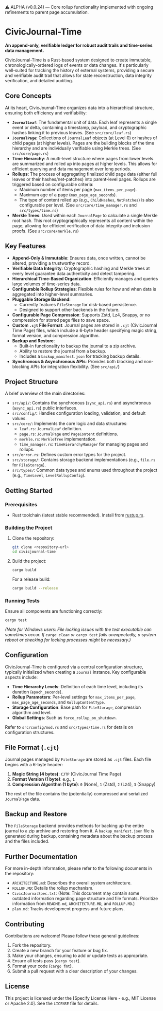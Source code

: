 ⚠️ ALPHA (v0.0.24) — Core rollup functionality implemented with ongoing refinements to parent page accumulation.
# CivicJournal-Time

**An append-only, verifiable ledger for robust audit trails and time-series data management.**

CivicJournal-Time is a Rust-based system designed to create immutable, chronologically-ordered logs of events or data changes. It's particularly well-suited for tracking the history of external systems, providing a secure and verifiable audit trail that allows for state reconstruction, data integrity verification, and detailed auditing.

## Core Concepts

At its heart, CivicJournal-Time organizes data into a hierarchical structure, ensuring both efficiency and verifiability:

*   **`JournalLeaf`**: The fundamental unit of data. Each leaf represents a single event or delta, containing a timestamp, payload, and cryptographic hashes linking it to previous leaves. (See `src/core/leaf.rs`)
*   **`JournalPage`**: Collections of `JournalLeaf` objects (at Level 0) or hashes of child pages (at higher levels). Pages are the building blocks of the time hierarchy and are individually verifiable using Merkle trees. (See `src/core/page.rs`)
*   **Time Hierarchy**: A multi-level structure where pages from lower levels are summarized and rolled up into pages at higher levels. This allows for efficient querying and data management over long periods.
*   **Rollups**: The process of aggregating finalized child page data (either full leaves or their hashes/net-patches) into parent-level pages. Rollups are triggered based on configurable criteria:
    *   Maximum number of items per page (`max_items_per_page`).
    *   Maximum age of a page (`max_page_age_seconds`).
    *   The type of content rolled up (e.g., `ChildHashes`, `NetPatches`) is also configurable per level.
    (See `src/core/time_manager.rs` and `src/types/time.rs`)
*   **Merkle Trees**: Used within each `JournalPage` to calculate a single Merkle root hash. This root cryptographically represents all content within the page, allowing for efficient verification of data integrity and inclusion proofs. (See `src/core/merkle.rs`)

## Key Features

*   **Append-Only & Immutable**: Ensures data, once written, cannot be altered, providing a trustworthy record.
*   **Verifiable Data Integrity**: Cryptographic hashing and Merkle trees at every level guarantee data authenticity and detect tampering.
*   **Hierarchical Time-Based Organization**: Efficiently manages and queries large volumes of time-series data.
*   **Configurable Rollup Strategies**: Flexible rules for how and when data is aggregated into higher-level summaries.
*   **Pluggable Storage Backend**:
    *   Currently features `FileStorage` for disk-based persistence.
    *   Designed to support other backends in the future.
*   **Configurable Page Compression**: Supports Zstd, Lz4, Snappy, or no compression for stored page files to save space.
*   **Custom `.cjt` File Format**: Journal pages are stored in `.cjt` (CivicJournal Time Page) files, which include a 6-byte header specifying magic string, format version, and compression algorithm.
*   **Backup and Restore**:
    *   Built-in functionality to backup the journal to a zip archive.
    *   Ability to restore the journal from a backup.
    *   Includes a `backup_manifest.json` for tracking backup details.
*   **Synchronous & Asynchronous APIs**: Provides both blocking and non-blocking APIs for integration flexibility. (See `src/api/`)

## Project Structure

A brief overview of the main directories:

*   `src/api/`: Contains the synchronous (`sync_api.rs`) and asynchronous (`async_api.rs`) public interfaces.
*   `src/config/`: Handles configuration loading, validation, and default values.
*   `src/core/`: Implements the core logic and data structures:
    *   `leaf.rs`: `JournalLeaf` definition.
    *   `page.rs`: `JournalPage` and `PageContent` definitions.
    *   `merkle.rs`: `MerkleTree` implementation.
    *   `time_manager.rs`: `TimeHierarchyManager` for managing pages and rollups.
*   `src/error.rs`: Defines custom error types for the project.
*   `src/storage/`: Contains storage backend implementations (e.g., `file.rs` for `FileStorage`).
*   `src/types/`: Common data types and enums used throughout the project (e.g., `TimeLevel`, `LevelRollupConfig`).

## Getting Started

### Prerequisites

*   Rust toolchain (latest stable recommended). Install from [rustup.rs](https://rustup.rs/).

### Building the Project

1.  Clone the repository:
    ```bash
    git clone <repository-url>
    cd civicjournal-time
    ```
2.  Build the project:
    ```bash
    cargo build
    ```
    For a release build:
    ```bash
    cargo build --release
    ```

### Running Tests

Ensure all components are functioning correctly:

```bash
cargo test
```

*(Note for Windows users: File locking issues with the test executable can sometimes occur. If `cargo clean` or `cargo test` fails unexpectedly, a system reboot or checking for locking processes might be necessary.)*

## Configuration

CivicJournal-Time is configured via a central configuration structure, typically initialized when creating a `Journal` instance. Key configurable aspects include:

*   **Time Hierarchy Levels**: Definition of each time level, including its duration (`epoch_seconds`).
*   **Rollup Parameters**: Per-level settings for `max_items_per_page`, `max_page_age_seconds`, and `RollupContentType`.
*   **Storage Configuration**: Base path for `FileStorage`, compression algorithm and level.
*   **Global Settings**: Such as `force_rollup_on_shutdown`.

Refer to `src/config/mod.rs` and `src/types/time.rs` for details on configuration structures.

## File Format (`.cjt`)

Journal pages managed by `FileStorage` are stored as `.cjt` files. Each file begins with a 6-byte header:

1.  **Magic String (4 bytes)**: `CJTP` (CivicJournal Time Page)
2.  **Format Version (1 byte)**: e.g., `1`
3.  **Compression Algorithm (1 byte)**: `0` (None), `1` (Zstd), `2` (Lz4), `3` (Snappy)

The rest of the file contains the (potentially) compressed and serialized `JournalPage` data.

## Backup and Restore

The `FileStorage` backend provides methods for backing up the entire journal to a zip archive and restoring from it. A `backup_manifest.json` file is generated during backup, containing metadata about the backup process and the files included.

## Further Documentation

For more in-depth information, please refer to the following documents in the repository:

*   `ARCHITECTURE.md`: Describes the overall system architecture.
*   `ROLLUP.MD`: Details the rollup mechanism.
*   `CivicJournalSpec.txt`: (Note: This document may contain some outdated information regarding page structure and file formats. Prioritize information from `README.md`, `ARCHITECTURE.MD`, and `ROLLUP.MD`.)
*   `plan.md`: Tracks development progress and future plans.

## Contributing

Contributions are welcome! Please follow these general guidelines:

1.  Fork the repository.
2.  Create a new branch for your feature or bug fix.
3.  Make your changes, ensuring to add or update tests as appropriate.
4.  Ensure all tests pass (`cargo test`).
5.  Format your code (`cargo fmt`).
6.  Submit a pull request with a clear description of your changes.

## License

This project is licensed under the [Specify License Here - e.g., MIT License or Apache 2.0]. See the `LICENSE` file for details.

